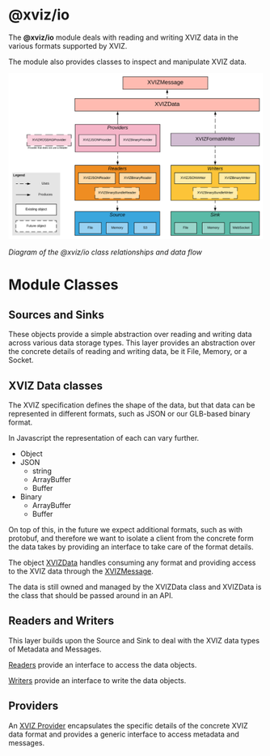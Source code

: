 # @xviz/io

The **@xviz/io** module deals with reading and writing XVIZ data in the various formats supported by
XVIZ.

The module also provides classes to inspect and manipulate XVIZ data.

![@xviz/io diagram](./images/xviz-io-block-diagram.svg)

_Diagram of the @xviz/io class relationships and data flow_

# Module Classes

## Sources and Sinks

These objects provide a simple abstraction over reading and writing data across various data storage
types. This layer provides an abstraction over the concrete details of reading and writing data, be
it File, Memory, or a Socket.

## XVIZ Data classes

The XVIZ specification defines the shape of the data, but that data can be represented in different
formats, such as JSON or our GLB-based binary format.

In Javascript the representation of each can vary further.

- Object
- JSON
  - string
  - ArrayBuffer
  - Buffer
- Binary
  - ArrayBuffer
  - Buffer

On top of this, in the future we expect additional formats, such as with protobuf, and therefore we
want to isolate a client from the concrete form the data takes by providing an interface to take
care of the format details.

The object [XVIZData](/docs/api-reference/io/xviz-data.md) handles consuming any format and
providing access to the XVIZ data through the [XVIZMessage](/docs/api-reference/io/xviz-message.md).

The data is still owned and managed by the XVIZData class and XVIZData is the class that should be
passed around in an API.

## Readers and Writers

This layer builds upon the Source and Sink to deal with the XVIZ data types of Metadata and
Messages.

[Readers](/docs/api-reference/io/overview-reader.md) provide an interface to access the data
objects.

[Writers](/docs/api-reference/io/overview-writer.md) provide an interface to write the data objects.

## Providers

An [XVIZ Provider](/docs/api-reference/io/overview-provider.md) encapsulates the specific details of
the concrete XVIZ data format and provides a generic interface to access metadata and messages.
